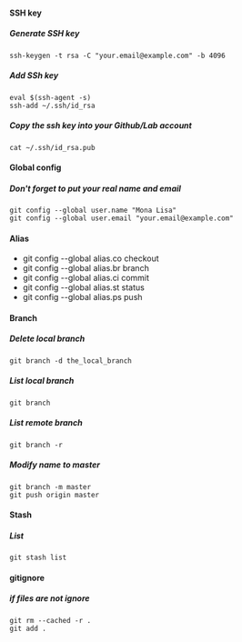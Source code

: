 #### SSH key
##### Generate SSH key
```ssh-keygen -t rsa -C "your.email@example.com" -b 4096```
##### Add SSh key
```
eval $(ssh-agent -s)
ssh-add ~/.ssh/id_rsa
```
##### Copy the ssh key into your Github/Lab account
```cat ~/.ssh/id_rsa.pub```
#### Global config 
##### Don't forget to put your real name and email 
```
git config --global user.name "Mona Lisa"
git config --global user.email "your.email@example.com"
```
#### Alias
- git config --global alias.co checkout 
- git config --global alias.br branch 
- git config --global alias.ci commit 
- git config --global alias.st status 
- git config --global alias.ps push 
#### Branch
##### Delete local branch
```git branch -d the_local_branch```
##### List local branch
```git branch```
##### List remote branch
```git branch -r```
##### Modify name to master
```
git branch -m master
git push origin master
```
#### Stash
##### List 
```git stash list```
#### gitignore
##### if files are not ignore
```
git rm --cached -r .
git add .
```
